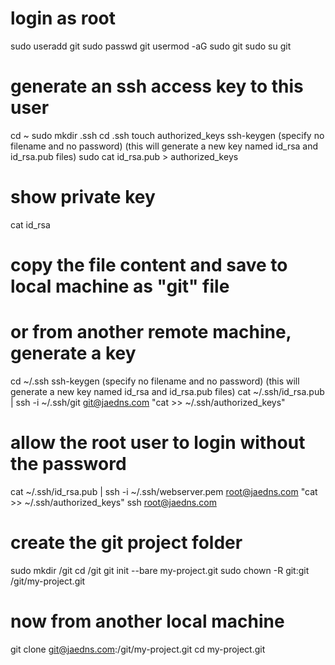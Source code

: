 # login as root
sudo useradd git
sudo passwd git
usermod -aG sudo git
sudo su git

# generate an ssh access key to this user
cd ~
sudo mkdir .ssh
cd .ssh
touch authorized_keys
ssh-keygen
  (specify no filename and no password)
  (this will generate a new key named id_rsa and id_rsa.pub files)
sudo cat id_rsa.pub > authorized_keys

# show private key
cat id_rsa

# copy the file content and save to local machine as "git" file

# or from another remote machine, generate a key
cd ~/.ssh
ssh-keygen
  (specify no filename and no password)
  (this will generate a new key named id_rsa and id_rsa.pub files)
cat ~/.ssh/id_rsa.pub | ssh -i ~/.ssh/git git@jaedns.com "cat >> ~/.ssh/authorized_keys"

# allow the root user to login without the password
cat ~/.ssh/id_rsa.pub | ssh -i ~/.ssh/webserver.pem root@jaedns.com "cat >> ~/.ssh/authorized_keys"
ssh root@jaedns.com

# create the git project folder
sudo mkdir /git
cd /git
git init --bare my-project.git
sudo chown -R git:git /git/my-project.git

# now from another local machine
git clone git@jaedns.com:/git/my-project.git
cd my-project.git


